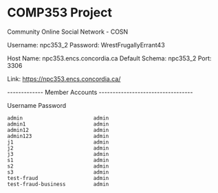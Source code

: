 # COMP353 Project
Community Online Social Network - COSN

Username: npc353_2
Password: WrestFrugallyErrant43

Host Name: npc353.encs.concordia.ca
Default Schema: npc353_2
Port: 3306

Link: https://npc353.encs.concordia.ca/

------------- Member Accounts ----------------------------------

   Username                    Password
   
    admin                       admin
    admin1                      admin
    admin12                     admin
    admin123                    admin
    j1                          admin
    j2                          admin
    j3                          admin
    s1                          admin
    s2                          admin
    s3                          admin
    test-fraud                  admin
    test-fraud-business         admin